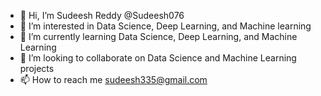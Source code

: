 - 👋 Hi, I’m  Sudeesh Reddy @Sudeesh076
- 👀 I’m interested in Data Science, Deep Learning, and  Machine learning
- 🌱 I’m currently learning Data Science, Deep Learning, and Machine Learning
- 💞️ I’m looking to collaborate on Data Science and Machine Learning projects
- 📫 How to reach me sudeesh335@gmail.com

<!---
Sudeesh076/Sudeesh076 is a ✨ special ✨ repository because its `README.md` (this file) appears on your GitHub profile.
You can click the Preview link to take a look at your changes.
--->
